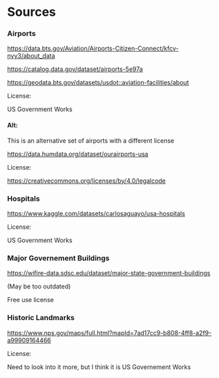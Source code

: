 # Sources

### Airports

https://data.bts.gov/Aviation/Airports-Citizen-Connect/kfcv-nyy3/about_data

https://catalog.data.gov/dataset/airports-5e97a

https://geodata.bts.gov/datasets/usdot::aviation-facilities/about

License:

US Government Works

#### Alt:

This is an alternative set of airports with a different license

https://data.humdata.org/dataset/ourairports-usa

License:

https://creativecommons.org/licenses/by/4.0/legalcode

### Hospitals

https://www.kaggle.com/datasets/carlosaguayo/usa-hospitals

License:

US Government Works

### Major Governement Buildings

https://wifire-data.sdsc.edu/dataset/major-state-government-buildings

(May be too outdated)

Free use license

### Historic Landmarks

https://www.nps.gov/maps/full.html?mapId=7ad17cc9-b808-4ff8-a2f9-a99909164466

License:

Need to look into it more, but I think it is US Governement Works